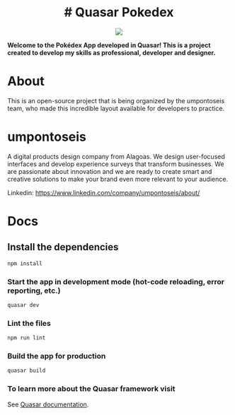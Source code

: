 <h1 align="center">
# Quasar Pokedex
</h1>

<p align="center">
  <img src="https://user-images.githubusercontent.com/19561240/81871794-eaf2f480-954e-11ea-91ec-425555dc8592.png" />
</p>

<strong>Welcome to the Pokédex App developed in Quasar! This is a project created to develop my skills as professional, developer and designer.</strong>

# About

This is an open-source project that is being organized by the umpontoseis team, who made this incredible layout available for developers to practice.

# umpontoseis

A digital products design company from Alagoas. We design user-focused interfaces and develop experience surveys that transform businesses. We are passionate about innovation and we are ready to create smart and creative solutions to make your brand even more relevant to your audience.

Linkedin: https://www.linkedin.com/company/umpontoseis/about/

# Docs

## Install the dependencies

```bash
npm install
```

### Start the app in development mode (hot-code reloading, error reporting, etc.)

```bash
quasar dev
```

### Lint the files

```bash
npm run lint
```

### Build the app for production

```bash
quasar build
```

### To learn more about the Quasar framework visit

See [Quasar documentation](https://quasar.dev).
